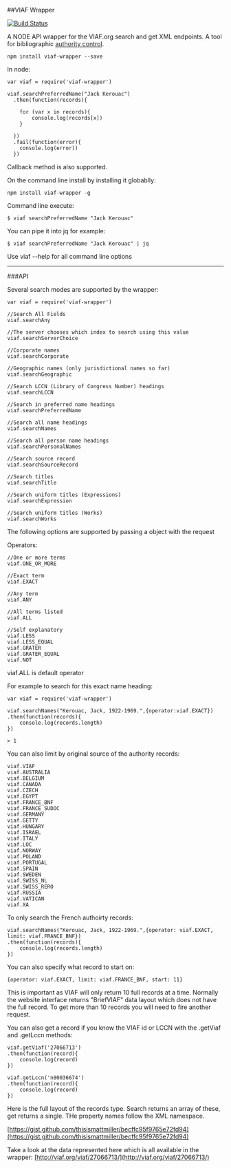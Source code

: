 ##VIAF Wrapper

[![Build Status](https://travis-ci.org/thisismattmiller/viaf-wrapper.svg?branch=master)](https://travis-ci.org/thisismattmiller/viaf-wrapper)

A NODE API wrapper for the VIAF.org search and get XML endpoints. A tool for bibliographic [authority control](http://en.wikipedia.org/wiki/Authority_control).


```
npm install viaf-wrapper --save
```

In node:

```
var viaf = require('viaf-wrapper')

viaf.searchPreferredName("Jack Kerouac")
  .then(function(records){

  	for (var x in records){
  		console.log(records[x])
  	}

  })
  .fail(function(error){
  	console.log(error))
  })
```
Callback method is also supported.

On the command line install by installing it globablly:

```
npm install viaf-wrapper -g
```
Command line execute:

```
$ viaf searchPreferredName "Jack Kerouac"
```

You can pipe it into jq for example:

```
$ viaf searchPreferredName "Jack Kerouac" | jq
```
Use viaf --help for all command line options

---

###API

Several search modes are supported by the wrapper:

```
var viaf = require('viaf-wrapper')

//Search All Fields
viaf.searchAny

//The server chooses which index to search using this value
viaf.searchServerChoice

//Corporate names
viaf.searchCorporate

//Geographic names (only jurisdictional names so far)
viaf.searchGeographic

//Search LCCN (Library of Congress Number) headings
viaf.searchLCCN

//Search in preferred name headings
viaf.searchPreferredName

//Search all name headings
viaf.searchNames

//Search all person name headings
viaf.searchPersonalNames

//Search source record
viaf.searchSourceRecord

//Search titles
viaf.searchTitle

//Search uniform titles (Expressions)
viaf.searchExpression

//Search uniform titles (Works)
viaf.searchWorks

```

The following options are supported by passing a object with the request

Operators:

```
//One or more terms
viaf.ONE_OR_MORE

//Exact term
viaf.EXACT

//Any term
viaf.ANY

//All terms listed
viaf.ALL

//Self explanatory
viaf.LESS
viaf.LESS_EQUAL
viaf.GRATER
viaf.GRATER_EQUAL
viaf.NOT
```
viaf.ALL is default operator


For example to search for this exact name heading:

```
var viaf = require('viaf-wrapper')

viaf.searchNames("Kerouac, Jack, 1922-1969.",{operator:viaf.EXACT})
.then(function(records){
	console.log(records.length)
})

> 1
```

You can also limit by original source of the authority records:

```
viaf.VIAF
viaf.AUSTRALIA
viaf.BELGIUM
viaf.CANADA
viaf.CZECH
viaf.EGYPT
viaf.FRANCE_BNF
viaf.FRANCE_SUDOC
viaf.GERMANY
viaf.GETTY
viaf.HUNGARY
viaf.ISRAEL
viaf.ITALY
viaf.LOC
viaf.NORWAY
viaf.POLAND
viaf.PORTUGAL
viaf.SPAIN
viaf.SWEDEN
viaf.SWISS_NL
viaf.SWISS_RERO
viaf.RUSSIA
viaf.VATICAN
viaf.XA
```
To only search the French authoirty records:

```
viaf.searchNames("Kerouac, Jack, 1922-1969.",{operator: viaf.EXACT, limit: viaf.FRANCE_BNF})
.then(function(records){
	console.log(records.length)
})
```


You can also specify what record to start on:

```
{operator: viaf.EXACT, limit: viaf.FRANCE_BNF, start: 11}
```

This is important as VIAF will only return 10 full records at a time. Normally the website interface returns  "BriefVIAF" data layout which does not have the full record. To get more than 10 records you will need to fire another request.


You can also get a record if you know the VIAF id or LCCN with the .getViaf and .getLccn methods:

```
viaf.getViaf('27066713')
.then(function(record){
	console.log(record)
})

viaf.getLccn('n80036674')
.then(function(record){
	console.log(record)
})
```

Here is the full layout of the records type. Search returns an array of these, get returns a single. THe property names follow the XML namespace.

[https://gist.github.com/thisismattmiller/becffc95f9765e72fd94](https://gist.github.com/thisismattmiller/becffc95f9765e72fd94)

Take a look at the data represented here which is all available in the wrapper:
[http://viaf.org/viaf/27066713/](http://viaf.org/viaf/27066713/)








